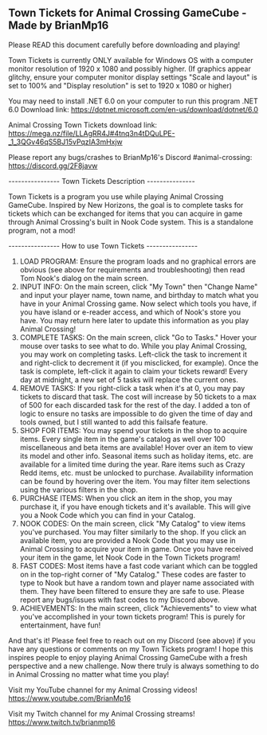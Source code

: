 Town Tickets for Animal Crossing GameCube - Made by BrianMp16
---------------------------------------------------------

Please READ this document carefully before downloading and playing!

Town Tickets is currently ONLY available for Windows OS with a computer monitor resolution of 1920 x 1080 and possibly higher. (If graphics appear glitchy, ensure your computer monitor display settings "Scale and layout" is set to 100% and "Display resolution" is set to 1920 x 1080 or higher)

You may need to install .NET 6.0 on your computer to run this program .NET 6.0 Download link:
https://dotnet.microsoft.com/en-us/download/dotnet/6.0

Animal Crossing Town Tickets download link:
https://mega.nz/file/LLAgRR4J#4tnq3n4tDQuLPE-_1_3QGv46qS5BJ15vPqzIA3mHxjw

Please report any bugs/crashes to BrianMp16's Discord #animal-crossing:
https://discord.gg/2F8javw


---------------- Town Tickets Description ---------------

Town Tickets is a program you use while playing Animal Crossing GameCube. Inspired by New Horizons, the goal is to complete tasks for tickets which can be exchanged for items that you can acquire in game through Animal Crossing's built in Nook Code system. This is a standalone program, not a mod!



---------------- How to use Town Tickets ----------------

1) LOAD PROGRAM:	Ensure the program loads and no graphical errors are obvious (see above for requirements and troubleshooting) then read Tom Nook's dialog on the main screen.
2) INPUT INFO:	On the main screen, click "My Town" then "Change Name" and input your player name, town name, and birthday to match what you have in your Animal Crossing game. Now select which tools you have, if you have island or e-reader access, and which of Nook's store you have. You may return here later to update this information as you play Animal Crossing!
3) COMPLETE TASKS:	On the main screen, click "Go to Tasks." Hover your mouse over tasks to see what to do. While you play Animal Crossing, you may work on completing tasks. Left-click the task to increment it and right-click to decrement it (if you misclicked, for example). Once the task is complete, left-click it again to claim your tickets reward! Every day at midnight, a new set of 5 tasks will replace the current ones.
4) REMOVE TASKS:	If you right-click a task when it's at 0, you may pay tickets to discard that task. The cost will increase by 50 tickets to a max of 500 for each discarded task for the rest of the day. I added a ton of logic to ensure no tasks are impossible to do given the time of day and tools owned, but I still wanted to add this failsafe feature.
5) SHOP FOR ITEMS:	You may spend your tickets in the shop to acquire items. Every single item in the game's catalog as well over 100 miscellaneous and beta items are available! Hover over an item to view its model and other info. Seasonal items such as holiday items, etc. are available for a limited time during the year. Rare items such as Crazy Redd items, etc. must be unlocked to purchase. Availability information can be found by hovering over the item. You may filter item selections using the various filters in the shop.
6) PURCHASE ITEMS:	When you click an item in the shop, you may purchase it, if you have enough tickets and it's available. This will give you a Nook Code which you can find in your Catalog.
7) NOOK CODES:		On the main screen, click "My Catalog" to view items you've purchased. You may filter similarly to the shop. If you click an available item, you are provided a Nook Code that you may use in Animal Crossing to acquire your item in game. Once you have received your item in the game, let Nook Code in the Town Tickets program!
8) FAST CODES:		Most items have a fast code variant which can be toggled on in the top-right corner of "My Catalog." These codes are faster to type to Nook but have a random town and player name associated with them. They have been filtered to ensure they are safe to use. Please report any bugs/issues with fast codes to my Discord above.
9) ACHIEVEMENTS:	In the main screen, click "Achievements" to view what you've accomplished in your town tickets program! This is purely for entertainment, have fun!

And that's it! Please feel free to reach out on my Discord (see above) if you have any questions or comments on my Town Tickets program! I hope this inspires people to enjoy playing Animal Crossing GameCube with a fresh perspective and a new challenge. Now there truly is always something to do in Animal Crossing no matter what time you play!


Visit my YouTube channel for my Animal Crossing videos!
https://www.youtube.com/BrianMp16


Visit my Twitch channel for my Animal Crossing streams!
https://www.twitch.tv/brianmp16
